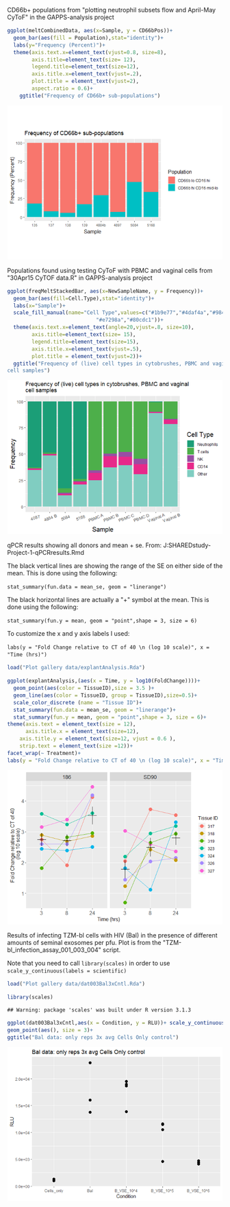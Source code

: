 CD66b+ populations from "plotting neutrophil subsets flow and April-May CyToF" in the GAPPS-analysis project

``` r
ggplot(meltCombinedData, aes(x=Sample, y = CD66bPos))+
  geom_bar(aes(fill = Population),stat="identity")+
  labs(y="Frequency (Percent)")+
  theme(axis.text.x=element_text(vjust=0.8, size=8),
        axis.title=element_text(size= 12),
        legend.title=element_text(size=12),
        axis.title.x=element_text(vjust=.2),
        plot.title = element_text(vjust=2),
        aspect.ratio = 0.6)+
    ggtitle("Frequency of CD66b+ sub-populations")
```

![](Plot_gallery_files/figure-markdown_github/unnamed-chunk-2-1.png)

Populations found using testing CyToF with PBMC and vaginal cells from "30Apr15 CyTOF data.R" in GAPPS-analysis project

``` r
ggplot(freqMeltStackedBar, aes(x=NewSampleName, y = Frequency))+
  geom_bar(aes(fill=Cell.Type),stat="identity")+
  labs(x="Sample")+
  scale_fill_manual(name="Cell Type",values=c("#1b9e77","#4daf4a","#984ea3",
                             "#e7298a","#80cdc1"))+
  theme(axis.text.x=element_text(angle=20,vjust=.8, size=10),
        axis.title=element_text(size= 15),
        legend.title=element_text(size=15),
        axis.title.x=element_text(vjust=.5),
        plot.title = element_text(vjust=2))+
  ggtitle("Frequency of (live) cell types in cytobrushes, PBMC and vaginal
cell samples")
```

![](Plot_gallery_files/figure-markdown_github/unnamed-chunk-4-1.png)

qPCR results showing all donors and mean + se. From: J:SHAREDstudy-Project-1-qPCRresults.Rmd

The black vertical lines are showing the range of the SE on either side of the mean. This is done using the following:

`stat_summary(fun.data = mean_se, geom = "linerange")`

The black horizontal lines are actually a "+" symbol at the mean. This is done using the following:

`stat_summary(fun.y = mean, geom = "point",shape = 3, size = 6)`

To customize the x and y axis labels I used:

`labs(y = "Fold Change relative to CT of 40 \n (log 10 scale)", x = "Time (hrs)")`

``` r
load("Plot gallery data/explantAnalysis.Rda")
```

``` r
ggplot(explantAnalysis,(aes(x = Time, y = log10(FoldChange))))+
  geom_point(aes(color = TissueID),size = 3.5 )+
  geom_line(aes(color = TissueID, group = TissueID),size=0.5)+
  scale_color_discrete (name = "Tissue ID")+
  stat_summary(fun.data = mean_se, geom = "linerange")+
  stat_summary(fun.y = mean, geom = "point",shape = 3, size = 6)+
theme(axis.text = element_text(size = 12),
      axis.title.x = element_text(size=12), 
    axis.title.y = element_text(size=12, vjust = 0.6 ),
    strip.text = element_text(size =12))+
facet_wrap(~ Treatment)+
labs(y = "Fold Change relative to CT of 40 \n (log 10 scale)", x = "Time (hrs)")
```

![](Plot_gallery_files/figure-markdown_github/unnamed-chunk-6-1.png)

Results of infecting TZM-bl cells with HIV (Bal) in the presence of different amounts of seminal exosomes per pfu. Plot is from the "TZM-bl\_infection\_assay\_001\_003\_004" script.

Note that you need to call `library(scales)` in order to use `scale_y_continuous(labels = scientific)`

``` r
load("Plot gallery data/dat003Bal3xCntl.Rda")
```

``` r
library(scales)
```

    ## Warning: package 'scales' was built under R version 3.1.3

``` r
ggplot(dat003Bal3xCntl,aes(x = Condition, y = RLU))+ scale_y_continuous(labels = scientific)+
geom_point(aes(), size = 3)+
ggtitle("Bal data: only reps 3x avg Cells Only control")
```

![](Plot_gallery_files/figure-markdown_github/unnamed-chunk-8-1.png)
